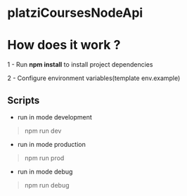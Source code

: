 # platziCoursesNodeApi

# How does it work ?

1 - Run **npm install** to install project dependencies

2 - Configure environment variables(template env.example)

## Scripts

* run in mode development
 > npm run dev

* run in mode production
> npm run prod
 
* run in mode debug
> npm run debug
 
